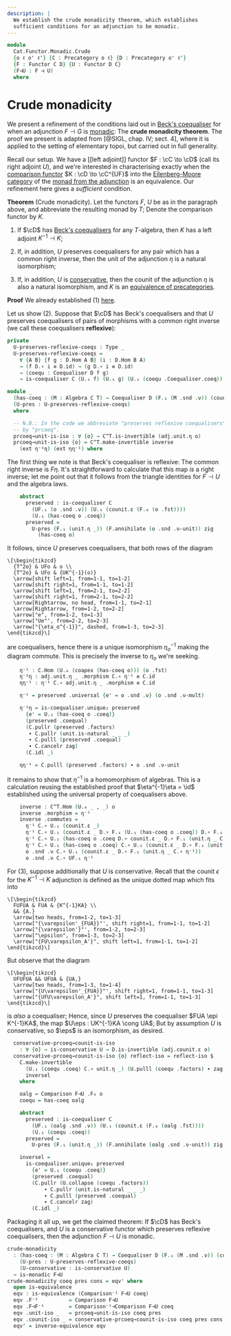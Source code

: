 ```yaml
---
description: |
  We establish the crude monadicity theorem, which establishes
  sufficient conditions for an adjunction to be monadic.
---
```

<!--
```agda
open import Cat.Functor.Adjoint.Monadic
open import Cat.Functor.Adjoint.Monad
open import Cat.Functor.Conservative
open import Cat.Functor.Monadic.Beck
open import Cat.Diagram.Coequaliser
open import Cat.Functor.Equivalence
open import Cat.Functor.Adjoint
open import Cat.Diagram.Monad
open import Cat.Prelude

import Cat.Functor.Reasoning as F-r
import Cat.Reasoning as C-r
```
-->

```agda
module
  Cat.Functor.Monadic.Crude
  {o ℓ o' ℓ'} {C : Precategory o ℓ} {D : Precategory o' ℓ'}
  {F : Functor C D} {U : Functor D C}
  (F⊣U : F ⊣ U)
  where
```

<!--
```agda
private
  module F = F-r F
  module U = F-r U
  module C = C-r C
  module D = C-r D
  module UF = F-r (U F∘ F)
  module T = Monad (Adjunction→Monad F⊣U)

  T : Monad C
  T = Adjunction→Monad F⊣U
  C^T : Precategory _ _
  C^T = Eilenberg-Moore C T

  module C^T = C-r C^T

open _⊣_ F⊣U
open _=>_
open Algebra-hom
open Algebra-on
```
-->

# Crude monadicity

We present a refinement of the conditions laid out in [Beck's
coequaliser] for when an adjunction $F \dashv G$ is [monadic]: The
**crude monadicity theorem**. The proof we present is adapted from
[@SIGL, chap. IV; sect. 4], where it is applied to the setting of
elementary topoi, but carried out in full generality.

[Beck's coequaliser]: Cat.Functor.Monadic.Beck.html#becks-coequaliser
[monadic]: Cat.Functor.Adjoint.Monadic.html

Recall our setup. We have a [[left adjoint]] functor $F : \cC \to
\cD$ (call its right adjoint $U$), and we're interested in
characterising exactly when the [comparison functor][comp] $K : \cD
\to \cC^{UF}$ into the [Eilenberg-Moore category][emc] of the [monad
from the adjunction][madj] is an equivalence. Our refinement here gives
a _sufficient_ condition.

[comp]: Cat.Functor.Adjoint.Monadic.html#Comparison
[emc]: Cat.Diagram.Monad.html#eilenberg-moore-category
[madj]: Cat.Functor.Adjoint.Monad.html

**Theorem** (Crude monadicity). Let the functors $F$, $U$ be as in the
paragraph above, and abbreviate the resulting monad by $T$; Denote the
comparison functor by $K$.

1. If $\cD$ has [Beck's coequalisers] for any $T$-algebra, then $K$
has a left adjoint $K^{-1} \dashv K$;

2. If, in addition, $U$ preserves coequalisers for any pair which has a
common right inverse, then the unit of the adjunction $\eta$ is a
natural isomorphism;

3. If, in addition, $U$ is [conservative], then the counit of the
adjunction $\eta$ is also a natural isomorphism, and $K$ is an
[equivalence of precategories][eqv].

[Beck's coequalisers]: Cat.Functor.Monadic.Beck.html#presented-algebras
[conservative]: Cat.Functor.Conservative.html
[eqv]: Cat.Functor.Equivalence.html

**Proof** We already established (1) [here][Beck's coequalisers].

Let us show (2). Suppose that $\cD$ has Beck's coequalisers and that
$U$ preserves coequalisers of pairs of morphisms with a common right
inverse (we call these coequalisers **reflexive**):

```agda
private
  U-preserves-reflexive-coeqs : Type _
  U-preserves-reflexive-coeqs =
    ∀ {A B} {f g : D.Hom A B} (i : D.Hom B A)
    → (f D.∘ i ≡ D.id) → (g D.∘ i ≡ D.id)
    → (coequ : Coequaliser D f g)
    → is-coequaliser C (U.₁ f) (U.₁ g) (U.₁ (coequ .Coequaliser.coeq))

module _
  (has-coeq : (M : Algebra C T) → Coequaliser D (F.₁ (M .snd .ν)) (counit.ε _))
  (U-pres : U-preserves-reflexive-coeqs)
  where
```

<!--
```agda
  open is-coequaliser
  open Coequaliser
  open Functor

  private
    K⁻¹ : Functor C^T D
    K⁻¹ = Comparison⁻¹ F⊣U has-coeq

    K⁻¹⊣K : K⁻¹ ⊣ Comparison F⊣U
    K⁻¹⊣K = Comparison⁻¹⊣Comparison F⊣U has-coeq

    module adj = _⊣_ K⁻¹⊣K
```
-->

```agda
  -- N.B.: In the code we abbreviate "preserves reflexive coequalisers"
  -- by "prcoeq".
  prcoeq→unit-is-iso : ∀ {o} → C^T.is-invertible (adj.unit.η o)
  prcoeq→unit-is-iso {o} = C^T.make-invertible inverse
    (ext η⁻¹η) (ext ηη⁻¹) where
```

The first thing we note is that Beck's coequaliser is reflexive: The
common right inverse is $F\eta$. It's straightforward to calculate that
this map _is_ a right inverse; let me point out that it follows from the
triangle identities for $F \dashv U$ and the algebra laws.

```agda
    abstract
      preserved : is-coequaliser C
        (UF.₁ (o .snd .ν)) (U.₁ (counit.ε (F.₀ (o .fst))))
        (U.₁ (has-coeq o .coeq))
      preserved =
        U-pres (F.₁ (unit.η _)) (F.annihilate (o .snd .ν-unit)) zig
          (has-coeq o)
```

It follows, since $U$ preserves coequalisers, that both rows of the diagram

~~~{.quiver}
\[\begin{tikzcd}
  {T^2o} & UFo & o \\
  {T^2o} & UFo & {UK^{-1}(o)}
  \arrow[shift left=1, from=1-1, to=1-2]
  \arrow[shift right=1, from=1-1, to=1-2]
  \arrow[shift left=1, from=2-1, to=2-2]
  \arrow[shift right=1, from=2-1, to=2-2]
  \arrow[Rightarrow, no head, from=1-1, to=2-1]
  \arrow[Rightarrow, from=1-2, to=2-2]
  \arrow["e", from=1-2, to=1-3]
  \arrow["Ue"', from=2-2, to=2-3]
  \arrow["{\eta_o^{-1}}", dashed, from=1-3, to=2-3]
\end{tikzcd}\]
~~~

are coequalisers, hence there is a unique isomorphism $\eta_o^{-1}$
making the diagram commute. This is precisely the inverse to $\eta_o$
we're seeking.

```agda
    η⁻¹ : C.Hom (U.₀ (coapex (has-coeq o))) (o .fst)
    η⁻¹η : adj.unit.η _ .morphism C.∘ η⁻¹ ≡ C.id
    ηη⁻¹ : η⁻¹ C.∘ adj.unit.η _ .morphism ≡ C.id

    η⁻¹ = preserved .universal {e' = o .snd .ν} (o .snd .ν-mult)

    η⁻¹η = is-coequaliser.unique₂ preserved
      {e' = U.₁ (has-coeq o .coeq)}
      (preserved .coequal)
      (C.pullr (preserved .factors)
       ∙ C.pullr (unit.is-natural _ _ _)
       ∙ C.pulll (preserved .coequal)
       ∙ C.cancelr zag)
      (C.idl _)

    ηη⁻¹ = C.pulll (preserved .factors) ∙ o .snd .ν-unit
```

It remains to show that $\eta^{-1}$ is a homomorphism of algebras. This
is a calculation reusing the established proof that $\eta^{-1}\eta =
\id$ established using the universal property of coequalisers above.

```agda
    inverse : C^T.Hom (U.₀ _ , _) o
    inverse .morphism = η⁻¹
    inverse .commutes =
      η⁻¹ C.∘ U.₁ (counit.ε _)                                                              ≡⟨ C.refl⟩∘⟨ ap U.₁ (D.intror (F.annihilate (C.assoc _ _ _ ∙ η⁻¹η))) ⟩
      η⁻¹ C.∘ U.₁ (counit.ε _ D.∘ F.₁ (U.₁ (has-coeq o .coeq)) D.∘ F.₁ (unit.η _ C.∘ η⁻¹))  ≡⟨ C.refl⟩∘⟨ ap U.₁ (D.extendl (counit.is-natural _ _ _)) ⟩
      η⁻¹ C.∘ U.₁ (has-coeq o .coeq D.∘ counit.ε _ D.∘ F.₁ (unit.η _ C.∘ η⁻¹))              ≡⟨ C.refl⟩∘⟨ U.F-∘ _ _ ⟩
      η⁻¹ C.∘ U.₁ (has-coeq o .coeq) C.∘ U.₁ (counit.ε _ D.∘ F.₁ (unit.η _ C.∘ η⁻¹))        ≡⟨ C.pulll (preserved .factors) ⟩
      o .snd .ν C.∘ U.₁ (counit.ε _ D.∘ F.₁ (unit.η _ C.∘ η⁻¹))                             ≡⟨ C.refl⟩∘⟨ ap U.₁ (ap (counit.ε _ D.∘_) (F.F-∘ _ _) ∙ D.cancell zig) ⟩
      o .snd .ν C.∘ UF.₁ η⁻¹                                                                ∎
```

For (3), suppose additionally that $U$ is conservative. Recall that the
counit $\epsilon$ for the $K^{-1} \dashv K$ adjunction is defined as the
unique dotted map which fits into

~~~{.quiver}
\[\begin{tikzcd}
  FUFUA & FUA & {K^{-1}KA} \\
  && {A.}
  \arrow[two heads, from=1-2, to=1-3]
  \arrow["{\varepsilon'_{FUA}}"', shift right=1, from=1-1, to=1-2]
  \arrow["{\varepsilon'}"', from=1-2, to=2-3]
  \arrow["\epsilon", from=1-3, to=2-3]
  \arrow["{FU\varepsilon_A'}", shift left=1, from=1-1, to=1-2]
\end{tikzcd}\]
~~~

But observe that the diagram

~~~{.quiver}
\[\begin{tikzcd}
  UFUFUA && UFUA & {UA,}
  \arrow[two heads, from=1-3, to=1-4]
  \arrow["{U\varepsilon'_{FUA}}"', shift right=1, from=1-1, to=1-3]
  \arrow["{UFU\varepsilon_A'}", shift left=1, from=1-1, to=1-3]
\end{tikzcd}\]
~~~

is _also_ a coequaliser; Hence, since $U$ preserves the coequaliser $FUA
\epi K^{-1}KA$, the map $U\eps : UK^{-1}KA \cong UA$; But by assumption
$U$ is conservative, so $\eps$ is an isomorphism, as desired.

```agda
  conservative-prcoeq→counit-is-iso
    : ∀ {o} → is-conservative U → D.is-invertible (adj.counit.ε o)
  conservative-prcoeq→counit-is-iso {o} reflect-iso = reflect-iso $
    C.make-invertible
      (U.₁ (coequ .coeq) C.∘ unit.η _) (U.pulll (coequ .factors) ∙ zag)
      inversel
    where

    oalg = Comparison F⊣U .F₀ o
    coequ = has-coeq oalg

    abstract
      preserved : is-coequaliser C
        (UF.₁ (oalg .snd .ν)) (U.₁ (counit.ε (F.₀ (oalg .fst))))
        (U.₁ (coequ .coeq))
      preserved =
        U-pres (F.₁ (unit.η _)) (F.annihilate (oalg .snd .ν-unit)) zig coequ

    inversel =
      is-coequaliser.unique₂ preserved
        {e' = U.₁ (coequ .coeq)}
        (preserved .coequal)
        (C.pullr (U.collapse (coequ .factors))
            ∙ C.pullr (unit.is-natural _ _ _)
            ∙ C.pulll (preserved .coequal)
            ∙ C.cancelr zag)
        (C.idl _)
```

Packaging it all up, we get the claimed theorem: If $\cD$ has Beck's
coequalisers, and $U$ is a conservative functor which preserves
reflexive coequalisers, then the adjunction $F \dashv U$ is monadic.

```agda
crude-monadicity
  : (has-coeq : (M : Algebra C T) → Coequaliser D (F.₁ (M .snd .ν)) (counit.ε _))
    (U-pres : U-preserves-reflexive-coeqs)
    (U-conservative : is-conservative U)
  → is-monadic F⊣U
crude-monadicity coeq pres cons = eqv' where
  open is-equivalence
  eqv : is-equivalence (Comparison⁻¹ F⊣U coeq)
  eqv .F⁻¹          = Comparison F⊣U
  eqv .F⊣F⁻¹        = Comparison⁻¹⊣Comparison F⊣U coeq
  eqv .unit-iso _   = prcoeq→unit-is-iso coeq pres
  eqv .counit-iso _ = conservative-prcoeq→counit-is-iso coeq pres cons
  eqv' = inverse-equivalence eqv
```
